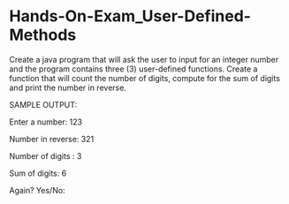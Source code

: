 # Hands-On-Exam_User-Defined-Methods

Create a java program that will ask the user to input for an integer number and the program contains three (3) user-defined functions. Create a function that will count the number of digits, compute for the sum of digits and print the number in reverse. 

SAMPLE OUTPUT:

Enter a number: 123

Number in reverse: 321

Number of digits : 3

Sum of digits: 6

Again? Yes/No: 
